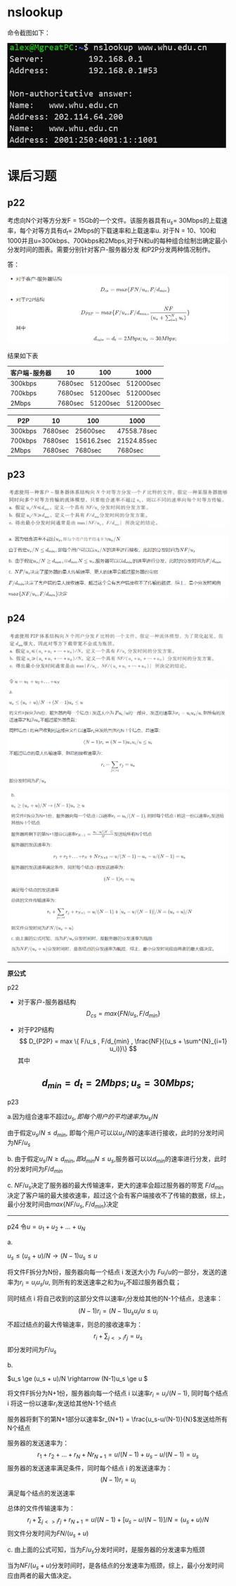 # nslookup

命令截图如下：

![image-20200320171317154](2017302580290-毛云麟.assets/image-20200320171317154.png)

# 课后习题

## p22

考虑向N个对等方分发F = 15Gb的一个文件。该服务器具有$u_s$= 30Mbps的上载速率，每个对等方具有$d_t$= 2Mbps的下载速率和上载速率u. 对于N = 10、100和1000并且u=300kbps、700kbps和2Mbps,对于N和u的每种组合绘制岀确定最小分发时间的图表。需要分别针对客户-服务器分发 和P2P分发两种情况制作。 

答：

![image-20200320224454423](2017302580290-毛云麟.assets/image-20200320224454423.png)



结果如下表

| 客户端-服务器 | 10      | 100      | 1000      |
| ------------- | ------- | -------- | --------- |
| 300kbps       | 7680sec | 51200sec | 512000sec |
| 700kbps       | 7680sec | 51200sec | 512000sec |
| 2Mbps         | 7680sec | 51200sec | 512000sec |

| P2P     | 10      | 100        | 1000        |
| ------- | ------- | ---------- | ----------- |
| 300kbps | 7680sec | 25600sec   | 47558.78sec |
| 700kbps | 7680sec | 15616.2sec | 21524.85sec |
| 2Mbps   | 7680sec | 7680sec    | 7680sec     |

## p23

![image-20200320212216219](2017302580290-毛云麟.assets/image-20200320212216219.png)

![image-20200320224410918](2017302580290-毛云麟.assets/image-20200320224410918.png)



## p24

![image-20200320214028519](2017302580290-毛云麟.assets/image-20200320214028519.png)

![image-20200320224614582](2017302580290-毛云麟.assets/image-20200320224614582.png)

![image-20200320224635125](2017302580290-毛云麟.assets/image-20200320224635125.png)



---

**原公式**

p22
- 对于客户-服务器结构
$$
D_{cs} = max\{FN/u_s , F/d_{min} \}
$$

- 对于P2P结构
$$
D_{P2P} = max \{ F/u_s , F/d_{min} , \frac{NF}{(u_s + \sum^{N}_{i=1} u_i)}\}
$$
其中

$$
d_{min}= d_t = 2Mbps; u_s = 30Mbps;
$$
---

p23

a.因为组合速率不超过$u_s,即每个用户的平均速率为 u_s/N$

由于假定$u_s/N \le d_{min}$, 即每个用户可以以$u_s/N$的速率进行接收，此时的分发时间为$NF/u_s$

b.  由于假定$u_s/N \ge d_{min}, 即 d_{min}N \le u_s$,服务器可以以$d_{min}$的速率进行分发，此时的分发时间为$F/d_{min}$

c. 
$NF/u_s$决定了服务器的最大传输速率，更大的速率会超过服务器的带宽
$F/d_{min}$决定了客户端的最大接收速率，超过这个会有客户端接收不了传输的数据，综上，最小分发时间由$max\{ NF/u_s, F/d_{min}\}$决定

---

p24
令$u = u_1 + u_2 + ... + u_N$

a.  

$u_s \le (u_s + u)/N \rightarrow (N-1)u_s \le u$

将文件F拆分为N份，服务器向每一个结点 i 发送大小为 $Fu_i/u$的一部分，发送的速率为$r_i = u_i u_s /u$, 则所有的发送速率之和为$u_s$不超过服务器负载；

同时结点 i 将自己收到的这部分文件以速率$r_i$分发给其他的N-1个结点，总速率：
$$
(N-1)r_i=(N-1)u_s u_i/u\le u_i
$$
不超过结点的最大传输速率，则总的接收速率为：
$$
r_i + \sum_{j<>i}r_j = u_s
$$
即分发时间为$F/u_s$

b.

$u_s \ge (u_s + u)/N \rightarrow (N-1)u_s \ge u $

将文件F拆分为N+1份，服务器向每一个结点 i 以速率$r_i = u_i/(N-1)$, 同时每个结点 i 将这一份以速率$r_i$发送给其他N-1个结点

服务器将剩下的第N+1部分以速率$r_{N+1} = \frac{u_s-u/(N-1)}{N}$发送给所有N个结点

服务器的发送速率为：
$$
r_1 + r_2 +...+r_N + N r_{N+1}=u/(N-1)+u_s-u/(N-1) = u_s
$$
服务器的发送速率满足条件，同时每个结点 i 的发送速率为：
$$
(N-1)r_i = u_i
$$
满足每个结点的发送速率

总体的文件传输速率为：
$$
r_i + \sum_{j<>i}r_j +r_{N+1} = u/(N-1)+[u_s-u/(N-1)]/N = (u_s+u)/N
$$
则文件分发时间为$FN/(u_s+u)$

c. 由上面的公式可知，当为$F/u_s$分发时间时，是服务器的分发速率为瓶颈

当为$NF/(u_s+u)$分发时间时，是各结点的分发速率为瓶颈，综上，最小分发时间应由两者的最大值决定。
